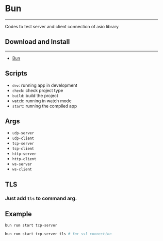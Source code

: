 # Bun

---

Codes to test server and client connection of asio library

## Download and Install

---

- [Bun](https://bun.sh/)

## Scripts

- `dev`: running app in development
- `check`: check project type
- `build`: build the project
- `watch`: running in watch mode
- `start`: running the compiled app

## Args

- `udp-server`
- `udp-client`
- `tcp-server`
- `tcp-client`
- `http-server`
- `http-client`
- `ws-server`
- `ws-client`

## TLS

### Just add `tls` to command arg.

## Example

```bash
bun run start tcp-server

bun run start tcp-server tls # for ssl connection

```
